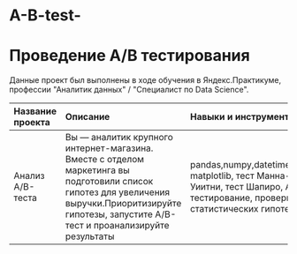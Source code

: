 # А-B-test-


# Проведение А/B тестирования 

Данные проект был выполнены в ходе обучения в Яндекс.Практикуме, профессии "Аналитик данных" / "Специалист по Data Science".

| Название проекта | Описание | Навыки и инструменты | 
| :---------------------- | :---------------------- | :---------------------- |
| Анализ A/B-теста| Вы — аналитик крупного интернет-магазина. Вместе с отделом маркетинга вы подготовили список гипотез для увеличения выручки.Приоритизируйте гипотезы, запустите A/B-тест и проанализируйте результаты | pandas,numpy,datetime,stats, matplotlib, тест Манна-Уиитни, тест Шапиро, A/B-тестирование, проверка статистических гипотез|
